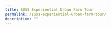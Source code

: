 ```yaml
---
title: SUSS Experiential Urban Farm Tour
permalink: /suss-experiential-urban-farm-tour/
description: ""
---
```

<!--
![](/images/Tours/question%20115%20-%20photo_6143256135273132917_y.jpg)

**Did you know that SUSS has a rooftop ecosystem consisting of soil-based, hydroponic, and experimental aquaponic farming systems and even a bee garden? Join us for some fun, hands-on activities!**

**Date:** 22 July 2023, 2:00 – 4:00 pm<br>
**Admission:** Free (registration required)<br>
**Venue:** Singapore University of Social Sciences <br>
**Organiser:** Singapore University of Social Sciences

SUSS and Nutrious Farms have set up a rooftop farm (SUSS Experiential Urban Farm) with soil-based, hydroponic, aquaponic farming systems and even a bee garden, to bring members of the public on an experiential learning journey.   

For just a day this July, this farm will be open for all to visit and learn. Don’t miss this exclusive opportunity!

<a href="https://suss.au1.qualtrics.com/jfe/form/SV_6tatyrO03qOaOlo" target="_blank" class="btn-link">
	<img src="/images/gogreensg_website-32.png">
</a>

<style>
	.btn-link {
		display: inline-block;
	}
	a.btn-link[target="_blank"]:after {
	display: none;
}
	.btn-link > img {
		width: 100%;
	}
</style>
-->